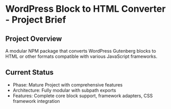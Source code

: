 # WordPress Block to HTML Converter - Project Brief
## Project Overview
A modular NPM package that converts WordPress Gutenberg blocks to HTML or other formats compatible with various JavaScript frameworks.

## Current Status
- Phase: Mature Project with comprehensive features
- Architecture: Fully modular with subpath exports
- Features: Complete core block support, framework adapters, CSS framework integration
